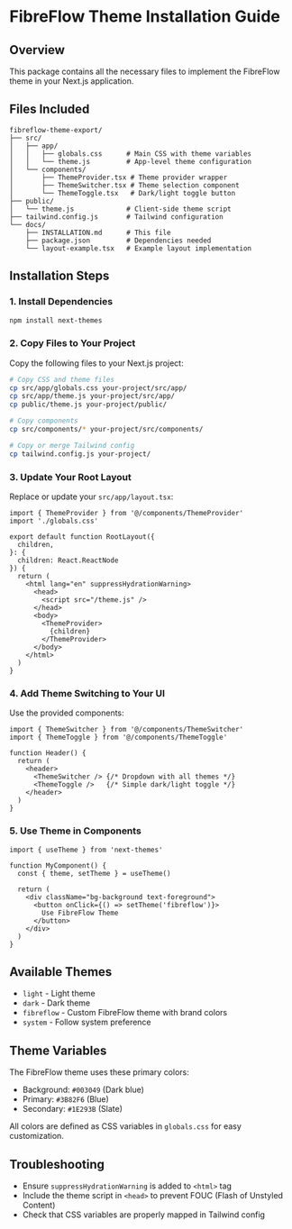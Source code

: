 # FibreFlow Theme Installation Guide

## Overview
This package contains all the necessary files to implement the FibreFlow theme in your Next.js application.

## Files Included
```
fibreflow-theme-export/
├── src/
│   ├── app/
│   │   ├── globals.css      # Main CSS with theme variables
│   │   └── theme.js         # App-level theme configuration
│   └── components/
│       ├── ThemeProvider.tsx # Theme provider wrapper
│       ├── ThemeSwitcher.tsx # Theme selection component
│       └── ThemeToggle.tsx   # Dark/light toggle button
├── public/
│   └── theme.js             # Client-side theme script
├── tailwind.config.js       # Tailwind configuration
└── docs/
    ├── INSTALLATION.md      # This file
    ├── package.json         # Dependencies needed
    └── layout-example.tsx   # Example layout implementation
```

## Installation Steps

### 1. Install Dependencies
```bash
npm install next-themes
```

### 2. Copy Files to Your Project
Copy the following files to your Next.js project:

```bash
# Copy CSS and theme files
cp src/app/globals.css your-project/src/app/
cp src/app/theme.js your-project/src/app/
cp public/theme.js your-project/public/

# Copy components
cp src/components/* your-project/src/components/

# Copy or merge Tailwind config
cp tailwind.config.js your-project/
```

### 3. Update Your Root Layout
Replace or update your `src/app/layout.tsx`:

```tsx
import { ThemeProvider } from '@/components/ThemeProvider'
import './globals.css'

export default function RootLayout({
  children,
}: {
  children: React.ReactNode
}) {
  return (
    <html lang="en" suppressHydrationWarning>
      <head>
        <script src="/theme.js" />
      </head>
      <body>
        <ThemeProvider>
          {children}
        </ThemeProvider>
      </body>
    </html>
  )
}
```

### 4. Add Theme Switching to Your UI
Use the provided components:

```tsx
import { ThemeSwitcher } from '@/components/ThemeSwitcher'
import { ThemeToggle } from '@/components/ThemeToggle'

function Header() {
  return (
    <header>
      <ThemeSwitcher /> {/* Dropdown with all themes */}
      <ThemeToggle />   {/* Simple dark/light toggle */}
    </header>
  )
}
```

### 5. Use Theme in Components
```tsx
import { useTheme } from 'next-themes'

function MyComponent() {
  const { theme, setTheme } = useTheme()
  
  return (
    <div className="bg-background text-foreground">
      <button onClick={() => setTheme('fibreflow')}>
        Use FibreFlow Theme
      </button>
    </div>
  )
}
```

## Available Themes
- `light` - Light theme
- `dark` - Dark theme  
- `fibreflow` - Custom FibreFlow theme with brand colors
- `system` - Follow system preference

## Theme Variables
The FibreFlow theme uses these primary colors:
- Background: `#003049` (Dark blue)
- Primary: `#3B82F6` (Blue)
- Secondary: `#1E293B` (Slate)

All colors are defined as CSS variables in `globals.css` for easy customization.

## Troubleshooting
- Ensure `suppressHydrationWarning` is added to `<html>` tag
- Include the theme script in `<head>` to prevent FOUC (Flash of Unstyled Content)
- Check that CSS variables are properly mapped in Tailwind config